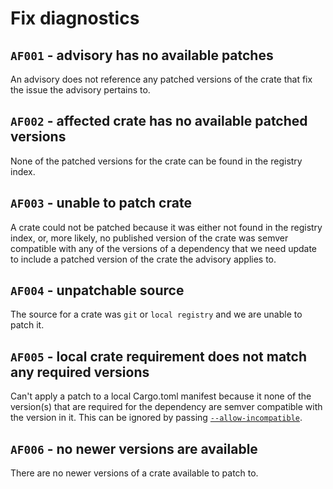 # Fix diagnostics

## `AF001` - advisory has no available patches

An advisory does not reference any patched versions of the crate that fix the
issue the advisory pertains to.

## `AF002` - affected crate has no available patched versions

None of the patched versions for the crate can be found in the registry index.

## `AF003` - unable to patch crate

A crate could not be patched because it was either not found in the registry
index, or, more likely, no published version of the crate was semver compatible
with any of the versions of a dependency that we need update to include a
patched version of the crate the advisory applies to.

## `AF004` - unpatchable source

The source for a crate was `git` or `local registry` and we are unable to patch
it.

## `AF005` - local crate requirement does not match any required versions

Can't apply a patch to a local Cargo.toml manifest because it none of the
version(s) that are required for the dependency are semver compatible with the
version in it. This can be ignored by passing [`--allow-incompatible`](../../cli/fix.md#--allow-incompatible).

## `AF006` - no newer versions are available

There are no newer versions of a crate available to patch to.
